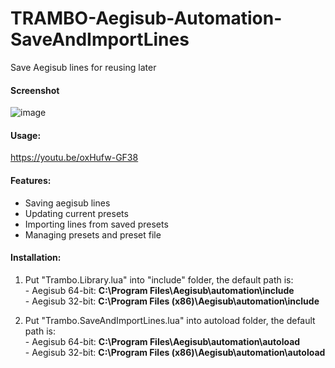 # TRAMBO-Aegisub-Automation-SaveAndImportLines
Save Aegisub lines for reusing later

#### Screenshot
![image](https://user-images.githubusercontent.com/98341055/195948146-f198e2b0-5879-44b2-a3df-35e2afa47825.png)  

#### Usage:
https://youtu.be/oxHufw-GF38  

#### Features:  
  - Saving aegisub lines
  - Updating current presets
  - Importing lines from saved presets
  - Managing presets and preset file
  
#### Installation:  
  1. Put "Trambo.Library.lua" into "include" folder, the default path is:  
    - Aegisub 64-bit: **C:\Program Files\Aegisub\automation\include**  
    - Aegisub 32-bit: **C:\Program Files (x86)\Aegisub\automation\include**
      
  2. Put "Trambo.SaveAndImportLines.lua" into autoload folder, the default path is:  
    - Aegisub 64-bit: **C:\Program Files\Aegisub\automation\autoload**  
    - Aegisub 32-bit: **C:\Program Files (x86)\Aegisub\automation\autoload** 
